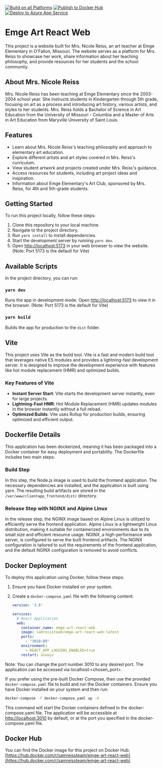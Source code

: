 [![Build on all Platforms](https://github.com/samreiss/emge-art-react-web/actions/workflows/build-on-all-platforms.yml/badge.svg)](https://github.com/samreiss/emge-art-react-web/actions/workflows/build-on-all-platforms.yml)
[![Publish to Docker Hub](https://github.com/samreiss/emge-art-react-web/actions/workflows/publish-to-docker-hub.yml/badge.svg)](https://github.com/samreiss/emge-art-react-web/actions/workflows/publish-to-docker-hub.yml)
[![Deploy to Azure App Service](https://github.com/samreiss/emge-art-react-web/actions/workflows/deploy-to-azure.yml/badge.svg)](https://github.com/samreiss/emge-art-react-web/actions/workflows/deploy-to-azure.yml)
# Emge Art React Web

This project is a website built for Mrs. Nicole Reiss, an art teacher at Emge Elementary in O'Fallon, Missouri. The website serves as a platform for Mrs. Reiss to showcase her work, share information about her teaching philosophy, and provide resources for her students and the school community.

## About Mrs. Nicole Reiss

Mrs. Nicole Reiss has been teaching at Emge Elementary since the 2003-2004 school year. She instructs students in Kindergarten through 5th grade, focusing on art as a process and introducing art history, various artists, and styles to her students. Mrs. Reiss holds a Bachelor of Science in Art Education from the University of Missouri - Columbia and a Master of Arts in Art Education from Maryville University of Saint Louis.

## Features

- Learn about Mrs. Nicole Reiss's teaching philosophy and approach to elementary art education.
- Explore different artists and art styles covered in Mrs. Reiss's curriculum.
- View student artwork and projects created under Mrs. Reiss's guidance.
- Access resources for students, including art project ideas and inspiration.
- Information about Emge Elementary's Art Club, sponsored by Mrs. Reiss, for 4th and 5th-grade students.

## Getting Started

To run this project locally, follow these steps:

1. Clone this repository to your local machine.
2. Navigate to the project directory.
3. Run `yarn install` to install dependencies.
4. Start the development server by running `yarn dev`.
5. Open [http://localhost:5173](http://localhost:5173) in your web browser to view the website. (Note: Port 5173 is the default for Vite)

## Available Scripts

In the project directory, you can run:

### `yarn dev`

Runs the app in development mode. Open [http://localhost:5173](http://localhost:5173) to view it in the browser. (Note: Port 5173 is the default for Vite)

### `yarn build`

Builds the app for production to the `dist` folder.

## Vite

This project uses Vite as the build tool. Vite is a fast and modern build tool that leverages native ES modules and provides a lightning-fast development server. It is designed to improve the development experience with features like hot module replacement (HMR) and optimized builds.

### Key Features of Vite

- **Instant Server Start**: Vite starts the development server instantly, even for large projects.
- **Lightning-Fast HMR**: Hot Module Replacement (HMR) updates modules in the browser instantly without a full reload.
- **Optimized Builds**: Vite uses Rollup for production builds, ensuring optimized and efficient output.

## Dockerfile Details

This application has been dockerized, meaning it has been packaged into a Docker container for easy deployment and portability. The Dockerfile includes two main steps:

### Build Step

In this step, the Node.js image is used to build the frontend application. The necessary dependencies are installed, and the application is built using yarn. The resulting build artifacts are stored in the `/var/www/clientapp_frontend/dist/` directory.

### Release Step with NGINX and Alpine Linux

In the release step, the NGINX image based on Alpine Linux is utilized to efficiently serve the frontend application. Alpine Linux is a lightweight Linux distribution, making it suitable for containerized environments due to its small size and efficient resource usage. NGINX, a high-performance web server, is configured to serve the built frontend artifacts. The NGINX configuration is tailored to suit the requirements of the frontend application, and the default NGINX configuration is removed to avoid conflicts.

## Docker Deployment

To deploy this application using Docker, follow these steps:

1. Ensure you have Docker installed on your system.

2. Create a `docker-compose.yaml` file with the following content:

   ```yaml
   version: '3.8'

   services:
     # React Application
     web:
       container_name: emge-art-react-web
       image: samreissteam/emge-art-react-web:latest
       ports:
         - "3010:80"
       environment:
         - REACT_APP_LOGGING_ENABLED=true
       restart: always
   ```

Note: You can change the port number 3010 to any desired port. The application can be accessed via localhost:<chosen_port>.

If you prefer using the pre-built Docker Compose, then use the provided `docker-compose.yaml` file to build and run the Docker containers. Ensure you have Docker installed on your system and then run:

```bash
docker-compose -f docker-compose.yaml up -d
```

This command will start the Docker containers defined in the docker-compose.yaml file. The application will be accessible at [http://localhost:3010](http://localhost:3010) by default, or at the port you specified in the docker-compose.yaml file.

## Docker Hub

You can find the Docker image for this project on Docker Hub: [https://hub.docker.com/r/samreissteam/emge-art-react-web](https://hub.docker.com/r/samreissteam/emge-art-react-web)